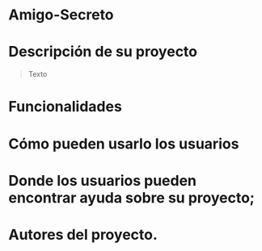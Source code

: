 # Amigo-Secreto

# Descripción de su proyecto
> Texto
# Funcionalidades
# Cómo pueden usarlo los usuarios
# Donde los usuarios pueden encontrar ayuda sobre su proyecto;
# Autores del proyecto.
